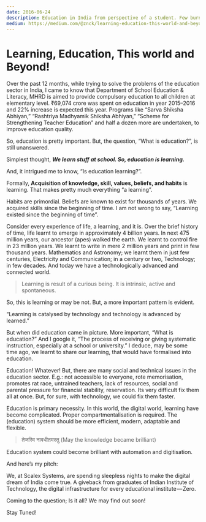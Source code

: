 ```yaml
---
date: 2016-06-24
description: Education in India from perspective of a student. Few burning questions - What it is? Is it all? and a plug for an EdTech venture.
medium: https://medium.com/@znck/learning-education-this-world-and-beyond-10681ec85811
---
```

# Learning, Education, This world and Beyond!

Over the past 12 months, while trying to solve the problems of the education sector in India, I came to know that Department of School Education & Literacy, MHRD is aimed to provide compulsory education to all children at elementary level. ₹69,074 crore was spent on education in year 2015–2016 and 22% increase is expected this year. Programs like “Sarva Shiksha Abhiyan,” “Rashtriya Madhyamik Shiksha Abhiyan,” “Scheme for Strengthening Teacher Education” and half a dozen more are undertaken, to improve education quality.  

So, education is pretty important. But, the question, “What is education?”, is still unanswered.  

Simplest thought, **_We learn stuff at school. So, education is learning._**  

And, it intrigued me to know, “Is education learning?”.

Formally, **Acquisition of knowledge, skill, values, beliefs, and habits** is learning. That makes pretty much everything “a learning”.

Habits are primordial. Beliefs are known to exist for thousands of years. We acquired skills since the beginning of time. I am not wrong to say, “Learning existed since the beginning of time”.

Consider every experience of life, a learning, and it is. Over the brief history of time, life learnt to emerge in approximately 4 billion years. In next 475 million years, our ancestor (apes) walked the earth. We learnt to control fire in 23 million years. We learnt to write in mere 2 million years and print in few thousand years. Mathematics and Astronomy; we learnt them in just few centuries, Electricity and Communication; in a century or two, Technology; in few decades. And today we have a technologically advanced and connected world.

> Learning is result of a curious being. It is intrinsic, active and spontaneous.

So, this is learning or may be not. But, a more important pattern is evident.

“Learning is catalysed by technology and technology is advanced by learned.”

But when did education came in picture. More important, “What is education?” And I google it, “The process of receiving or giving systematic instruction, especially at a school or university.” I deduce, may be some time ago, we learnt to share our learning, that would have formalised into education.

Education! Whatever! But, there are many social and technical issues in the education sector. E.g.: not accessible to everyone, rote memorisation, promotes rat race, untrained teachers, lack of resources, social and parental pressure for financial stability, reservation. Its very difficult fix them all at once. But, for sure, with technology, we could fix them faster.

Education is primary necessity. In this world, the digital world, learning have become complicated. Proper compartmentalisation is required. The (education) system should be more efficient, modern, adaptable and flexible.

> तेजस्वि नावधीतमस्तु
(May the knowledge became brilliant)

Education system could become brilliant with automation and digitisation.

And here’s my pitch:

We, at Scalex Systems, are spending sleepless nights to make the digital dream of India come true. A giveback from graduates of Indian Institute of Technology, the digital infrastructure for every educational institute — Zero.

Coming to the question; Is it all? We may find out soon!

Stay Tuned!
